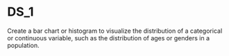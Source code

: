 # DS_1
Create a bar chart or histogram to visualize the distribution of a categorical or continuous variable, such as the distribution of ages or genders in a population.
